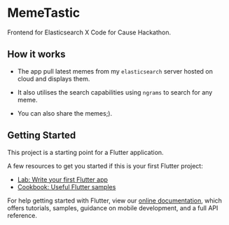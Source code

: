 # MemeTastic

Frontend for Elasticsearch X Code for Cause Hackathon.

## How it works

- The app pull latest memes from my `elasticsearch` server hosted on cloud and displays them.

- It also utilises the search capabilities using `ngrams` to search for any meme.
 
- You can also share the memes;).

## Getting Started

This project is a starting point for a Flutter application.

A few resources to get you started if this is your first Flutter project:

- [Lab: Write your first Flutter app](https://flutter.dev/docs/get-started/codelab)
- [Cookbook: Useful Flutter samples](https://flutter.dev/docs/cookbook)

For help getting started with Flutter, view our
[online documentation](https://flutter.dev/docs), which offers tutorials,
samples, guidance on mobile development, and a full API reference.
